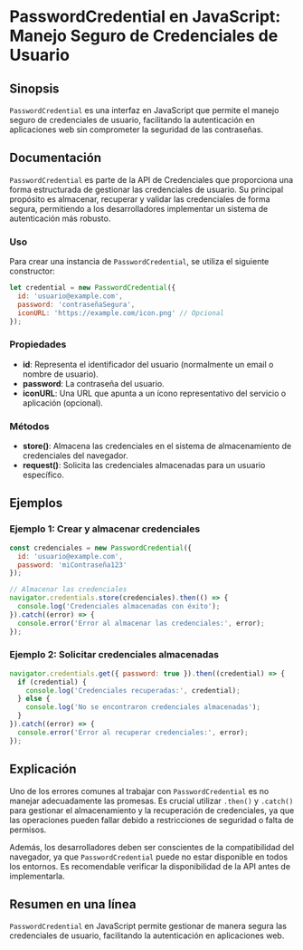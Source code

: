 <!--
Meta Description: # PasswordCredential en JavaScript: Manejo Seguro de Credenciales de Usuario ## Sinopsis `PasswordCredential` es una interfaz en JavaScript que permit...
Meta Keywords: credenciales, usuario, las, passwordcredential, error
-->

# PasswordCredential en JavaScript: Manejo Seguro de Credenciales de Usuario

## Sinopsis
`PasswordCredential` es una interfaz en JavaScript que permite el manejo seguro de credenciales de usuario, facilitando la autenticación en aplicaciones web sin comprometer la seguridad de las contraseñas.

## Documentación
`PasswordCredential` es parte de la API de Credenciales que proporciona una forma estructurada de gestionar las credenciales de usuario. Su principal propósito es almacenar, recuperar y validar las credenciales de forma segura, permitiendo a los desarrolladores implementar un sistema de autenticación más robusto.

### Uso
Para crear una instancia de `PasswordCredential`, se utiliza el siguiente constructor:

```javascript
let credential = new PasswordCredential({
  id: 'usuario@example.com',
  password: 'contraseñaSegura',
  iconURL: 'https://example.com/icon.png' // Opcional
});
```

### Propiedades
- **id**: Representa el identificador del usuario (normalmente un email o nombre de usuario).
- **password**: La contraseña del usuario.
- **iconURL**: Una URL que apunta a un ícono representativo del servicio o aplicación (opcional).

### Métodos
- **store()**: Almacena las credenciales en el sistema de almacenamiento de credenciales del navegador.
- **request()**: Solicita las credenciales almacenadas para un usuario específico.

## Ejemplos

### Ejemplo 1: Crear y almacenar credenciales
```javascript
const credenciales = new PasswordCredential({
  id: 'usuario@example.com',
  password: 'miContraseña123'
});

// Almacenar las credenciales
navigator.credentials.store(credenciales).then(() => {
  console.log('Credenciales almacenadas con éxito');
}).catch((error) => {
  console.error('Error al almacenar las credenciales:', error);
});
```

### Ejemplo 2: Solicitar credenciales almacenadas
```javascript
navigator.credentials.get({ password: true }).then((credential) => {
  if (credential) {
    console.log('Credenciales recuperadas:', credential);
  } else {
    console.log('No se encontraron credenciales almacenadas');
  }
}).catch((error) => {
  console.error('Error al recuperar credenciales:', error);
});
```

## Explicación
Uno de los errores comunes al trabajar con `PasswordCredential` es no manejar adecuadamente las promesas. Es crucial utilizar `.then()` y `.catch()` para gestionar el almacenamiento y la recuperación de credenciales, ya que las operaciones pueden fallar debido a restricciones de seguridad o falta de permisos.

Además, los desarrolladores deben ser conscientes de la compatibilidad del navegador, ya que `PasswordCredential` puede no estar disponible en todos los entornos. Es recomendable verificar la disponibilidad de la API antes de implementarla.

## Resumen en una línea
`PasswordCredential` en JavaScript permite gestionar de manera segura las credenciales de usuario, facilitando la autenticación en aplicaciones web.